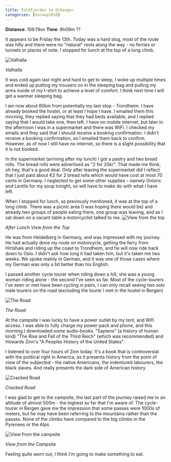 ```yaml
---
title: Foldfjorden to Orkanger
categories: [norway2018]
---
```


**Distance**: 109.11km
**Time**: 8h09m ??

It appears to be Friday the 13th. Today was a hard slog, most of the route was
hilly and there were no "natural" rests along the way - no ferries or tunnels
or places of note. I stopped for lunch at the top of a long climb.

![Valhalla](/images/norway/2018-07-13/IMG_20180713_114911.jpg)

*Valhalla*

It was cold again last night and hard to get to sleep, I woke up multiple
times and ended up putting my trousers on in the sleeping bag and pulling my
arms inside of my t-shirt to achieve a level of comfort. I think next time I
will get a warmer sleeping bag.

I am now about 60km from potentially my last stop - Trondheim. I have already
booked the hostel, or at least I hope I have. I emailed them this morning,
they replied saying that they had beds available, and I replied saying that I
would take one, then left. I have no mobile internet, but later in the
afternoon I was in a supermarket and there was WiFi. I checked my emails and
they said that I should receive a booking confirmation. I didn't receive a
booking confirmation, so I emailed them back to confirm. However, as of now I
still have no internet, so there is a slight possibility that it is not
booked.

In the supermarket (arriving after my lunch) I got a pastry and two bread
rolls. The bread rolls were advertised as "2 for 20kr". That made me think, oh
hey, that's a good deal. Only after leaving the supermarket did I reflect that
I just paid about €2 for 2 bread rolls which would have cost at most 70 cents
in Germany. I neglected to get some other supplies - namely Onions and Lentils
for my soup tonight, so will have to make do with what I have left.

When I stopped for lunch, as previously mentioned, it was at the top of a long
climb. There was a picnic area (I was hoping there would be) and already two 
groups of people eating there, one group was leaving, and as I sat down on a
vacant table a motorcyclist talked to me.
![View from the top](/images/norway/2018-07-13/IMG_20180713_125324.jpg)


*After Lunch View from the Top*

He was from Heidelberg in Germany, and was impressed with my journey. He had
actually done my route on motorcycle, getting the ferry from Hirtshals and
riding up the coast to Trondheim, and he will now ride back down to Oslo. I
didn't ask how long it had taken him, but it's taken me two weeks. We spoke
mainly in German, and it was one of those cases where my German was only a bit
better than his English.

I passed another cycle tourer when riding down a hill, she was a young woman
riding alone - the second I've seen so far. Most of the cycle-tourers I've
seen or met have been cycling in pairs, I can only recall seeing two solo male
tourers on the road (excluding the tourer I met in the hostel in Bergen)

![The Road](/images/norway/2018-07-13/IMG_20180713_134123.jpg)

*The Road*

At the campsite I was lucky to have a power outlet by my tent, and Wifi
access. I was able to fully charge my power-pack and phone, and this morning I
downloaded some audio-books. "Sapiens" (a history of human kind) "The Rise and
Fall of the Third Reich" (which was recommended) and Howards Zinn's "A Peoples
History of the United States".

I listened to over four hours of Zinn today. It's a book that is controversial
with the political right in America, as it presents history from the point of
view of the subjected - the native Americans, the indentured labourers, the
black slaves. And really presents the dark side of American history.

![Cracked Road](/images/norway/2018-07-13/IMG_20180713_173718.jpg)

*Cracked Road*

I was glad to get to the campsite, the last part of the journey raised me to
an altitude of almost 500m - the highest so far that I'm aware of. The
cycle-tourer in Bergen gave me the impression that some passes were 1000s of
meters, but he may have been referring to the mountains rather than the
passes. None of the climbs have compared to the big climbs in the Pyrenees or
the Alps.

![View from the campsite](/images/norway/2018-07-13/IMG_20180713_183014.jpg)

*View from the Campsite*

Feeling quite worn out, I think I'm going to make something to eat.
